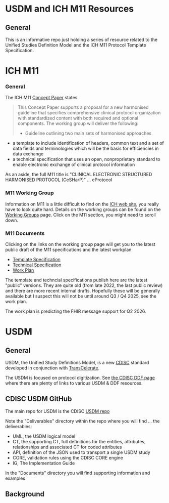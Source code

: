 # USDM and ICH M11 Resources

## General

This is an informative repo just holding a series of resource related to the Unified Studies Definition Model and the ICH M11 Protocol Template Specification.

# ICH M11

### General

The ICH M11 [Concept Paper](https://database.ich.org/sites/default/files/M11_EWG_Concept_Paper.pdf) states

> This Concept Paper supports a proposal for a new harmonised guideline that specifies comprehensive clinical protocol organization with standardized content with both required and optional components. The working group will deliver the following:
> - Guideline outlining two main sets of harmonised approaches 
  - a template to include identification of headers, common text and a set of data fields and terminologies which will be the basis for efficiencies in data exchange
  - a technical specification that uses an open, nonproprietary standard to enable electronic exchange of clinical protocol information

As an aside, the full M11 title is "CLINICAL ELECTRONIC STRUCTURED HARMONISED PROTOCOL (CeSHarP)" ... eProtocol

### M11 Working Group

Information on M11 is a little difficult to find on the [ICH web site](https://www.ich.org/), you really have to look quite hard. Details on the working groups can be found on the [Working Groups](https://www.ich.org/page/multidisciplinary-guidelines) page. Click on the M11 section, you might need to scroll down. 

### M11 Documents

Clicking on the links on the working group page will get you to the latest public draft of the M11 specifications and the latest workplan

- [Template Specification](https://database.ich.org/sites/default/files/ICH_M11_Template_Step2_2022_0904.pdf)
- [Technical Specification](https://database.ich.org/sites/default/files/ICH_M11_TechnicalSpecification_Step2_2022_1014.pdf) 
- [Work Plan](https://database.ich.org/sites/default/files/ICH_M11_EWG_WorkPlan_2024_0812.pdf)

The template and techncial specifications publish here are the latest "public" versions. They are quite old (from late 2022, the last public review) and there are more recent internal drafts. Hopefully these will be generally available but I suspect this will not be until around Q3 / Q4 2025, see the work plan. 

The work plan is predicting the FHIR message support for Q2 2026.

# USDM

## General

USDM, the Unified Study Definitions Model, is a new [CDISC](www.cdisc.org) standard developed in conjunction with [TransCelerate](). 

The USDM is focused on protocol digitization. See [the CDISC DDF page](https://www.cdisc.org/ddf) where there are plenty of links to various USDM & DDF resources.

## CDISC USDM GitHub

The main repo for USDM is the CDISC [USDM repo](https://github.com/cdisc-org/DDF-RA)

Note the "Deliverables" directory within the repo where you will find ... the deliverables:

- UML, the USDM logical model
- CT, the supporting CT, full definitions for the entities, attributes, relationships and associated CT for coded attributes
- API, definition of the JSON used to transport a single USDM study
- CORE, validation rules using the CDISC CORE engine
- IG, The Implementation Guide

In the "Documents" directory you will find supporting information and examples

## Background

